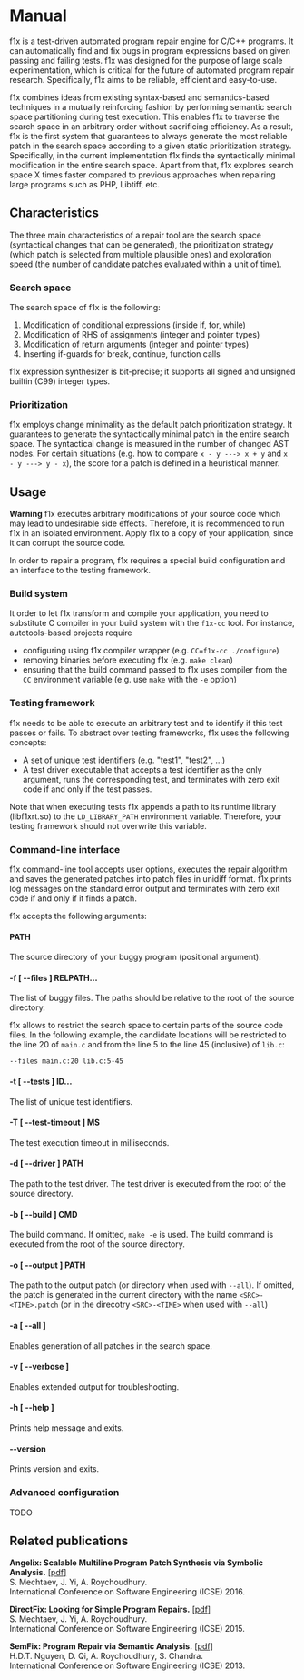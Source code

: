 # Manual #

f1x is a test-driven automated program repair engine for C/C++ programs. It can automatically find and fix bugs in program expressions based on given passing and failing tests. f1x was designed for the purpose of large scale experimentation, which is critical for the future of automated program repair research. Specifically, f1x aims to be reliable, efficient and easy-to-use.

f1x combines ideas from existing syntax-based and semantics-based techniques in a mutually reinforcing fashion by performing semantic search space partitioning during test execution. This enables f1x to traverse the search space in an arbitrary order without sacrificing efficiency. As a result, f1x is the first system that guarantees to always generate the most reliable patch in the search space according to a given static prioritization strategy. Specifically, in the current implementation f1x finds the syntactically minimal modification in the entire search space. Apart from that, f1x explores search space X times faster compared to previous approaches when repairing large programs such as PHP, Libtiff, etc.

## Characteristics ##

The three main characteristics of a repair tool are the search space (syntactical changes that can be generated), the prioritization strategy (which patch is selected from multiple plausible ones) and exploration speed (the number of candidate patches evaluated within a unit of time).

### Search space ###

The search space of f1x is the following:

1. Modification of conditional expressions (inside if, for, while)
2. Modification of RHS of assignments (integer and pointer types)
3. Modification of return arguments (integer and pointer types)
4. Inserting if-guards for break, continue, function calls

f1x expression synthesizer is bit-precise; it supports all signed and unsigned builtin (C99) integer types.

### Prioritization ###

f1x employs change minimality as the default patch prioritization strategy. It guarantees to generate the syntactically minimal patch in the entire search space. The syntactical change is measured in the number of changed AST nodes. For certain situations (e.g. how to compare `x - y ---> x + y` and `x - y ---> y - x`), the score for a patch is defined in a heuristical manner.

## Usage ##

**Warning** f1x executes arbitrary modifications of your source code which may lead to undesirable side effects. Therefore, it is recommended to run f1x in an isolated environment. Apply f1x to a copy of your application, since it can corrupt the source code.
    
In order to repair a program, f1x requires a special build configuration and an interface to the testing framework.

### Build system ###

It order to let f1x transform and compile your application, you need to substitute C compiler in your build system with the `f1x-cc` tool. For instance, autotools-based projects require

- configuring using f1x compiler wrapper (e.g. `CC=f1x-cc ./configure`)
- removing binaries before executing f1x (e.g. `make clean`)
- ensuring that the build command passed to f1x uses compiler from the `CC` environment variable (e.g. use `make` with the `-e` option)

### Testing framework ###

f1x needs to be able to execute an arbitrary test and to identify if this test passes or fails. To abstract over testing frameworks, f1x uses the following concepts:

- A set of unique test identifiers (e.g. "test1", "test2", ...)
- A test driver executable that accepts a test identifier as the only argument, runs the corresponding test, and terminates with zero exit code if and only if the test passes.

Note that when executing tests f1x appends a path to its runtime library (libf1xrt.so) to the `LD_LIBRARY_PATH` environment variable. Therefore, your testing framework should not overwrite this variable.

### Command-line interface ###

f1x command-line tool accepts user options, executes the repair algorithm and saves the generated patches into patch files in unidiff format. f1x prints log messages on the standard error output and terminates with zero exit code if and only if it finds a patch.

f1x accepts the following arguments:

#### PATH ####

The source directory of your buggy program (positional argument).

#### -f [ --files ] RELPATH... ####

The list of buggy files. The paths should be relative to the root of the source directory.

f1x allows to restrict the search space to certain parts of the source code files. In the following example, the candidate locations will be restricted to the line 20 of `main.c` and from the line 5 to the line 45 (inclusive) of `lib.c`:

    --files main.c:20 lib.c:5-45

#### -t [ --tests ] ID... ####

The list of unique test identifiers.

#### -T [ --test-timeout ] MS ####

The test execution timeout in milliseconds.

#### -d [ --driver ] PATH ####

The path to the test driver. The test driver is executed from the root of the source directory.

#### -b [ --build ] CMD ####

The build command. If omitted, `make -e` is used. The build command is executed from the root of the source directory.

#### -o [ --output ] PATH ####

The path to the output patch (or directory when used with `--all`). If omitted, the patch is generated in the current directory with the name `<SRC>-<TIME>.patch` (or in the direcotry `<SRC>-<TIME>` when used with `--all`)

#### -a [ --all ] ####

Enables generation of all patches in the search space.

#### -v [ --verbose ] ####

Enables extended output for troubleshooting.

#### -h [ --help ] ####

Prints help message and exits.

#### --version ####

Prints version and exits.

### Advanced configuration ###

TODO
    
## Related publications ##

**Angelix: Scalable Multiline Program Patch Synthesis via Symbolic Analysis.** [\[pdf\]](http://www.comp.nus.edu.sg/~abhik/pdf/ICSE16-angelix.pdf)  
S. Mechtaev, J. Yi, A. Roychoudhury.  
International Conference on Software Engineering (ICSE) 2016.  

**DirectFix: Looking for Simple Program Repairs.**  [\[pdf\]](https://www.comp.nus.edu.sg/~abhik/pdf/ICSE15-directfix.pdf)  
S. Mechtaev, J. Yi, A. Roychoudhury.  
International Conference on Software Engineering (ICSE) 2015.  

**SemFix: Program Repair via Semantic Analysis.** [\[pdf\]](https://www.comp.nus.edu.sg/~abhik/pdf/ICSE13-SEMFIX.pdf)  
H.D.T. Nguyen, D. Qi, A. Roychoudhury, S. Chandra.  
International Conference on Software Engineering (ICSE) 2013.  
